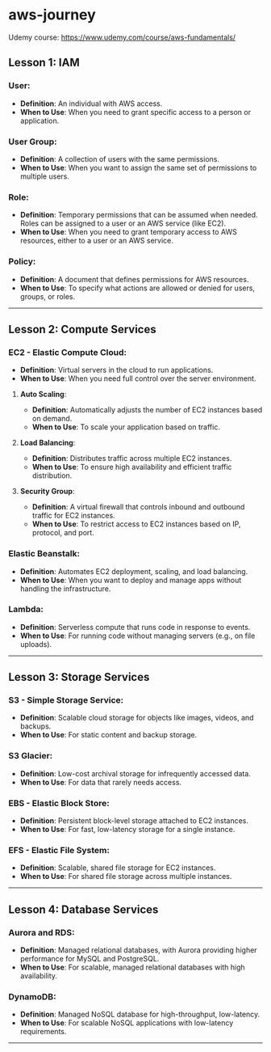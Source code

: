 
# aws-journey

Udemy course: https://www.udemy.com/course/aws-fundamentals/

## Lesson 1: IAM

### User:
- **Definition**: An individual with AWS access.
- **When to Use**: When you need to grant specific access to a person or application.

### User Group:
- **Definition**: A collection of users with the same permissions.
- **When to Use**: When you want to assign the same set of permissions to multiple users.

### Role:
- **Definition**: Temporary permissions that can be assumed when needed. Roles can be assigned to a user or an AWS service (like EC2).
- **When to Use**: When you need to grant temporary access to AWS resources, either to a user or an AWS service.

### Policy:
- **Definition**: A document that defines permissions for AWS resources.
- **When to Use**: To specify what actions are allowed or denied for users, groups, or roles.

---

## Lesson 2: Compute Services

### EC2 - Elastic Compute Cloud:
- **Definition**: Virtual servers in the cloud to run applications.
- **When to Use**: When you need full control over the server environment.

1. **Auto Scaling**:
   - **Definition**: Automatically adjusts the number of EC2 instances based on demand.
   - **When to Use**: To scale your application based on traffic.

2. **Load Balancing**:
   - **Definition**: Distributes traffic across multiple EC2 instances.
   - **When to Use**: To ensure high availability and efficient traffic distribution.

3. **Security Group**:
   - **Definition**: A virtual firewall that controls inbound and outbound traffic for EC2 instances.
   - **When to Use**: To restrict access to EC2 instances based on IP, protocol, and port.

### Elastic Beanstalk:
- **Definition**: Automates EC2 deployment, scaling, and load balancing.
- **When to Use**: When you want to deploy and manage apps without handling the infrastructure.

### Lambda:
- **Definition**: Serverless compute that runs code in response to events.
- **When to Use**: For running code without managing servers (e.g., on file uploads).

---

## Lesson 3: Storage Services

### S3 - Simple Storage Service:
- **Definition**: Scalable cloud storage for objects like images, videos, and backups.
- **When to Use**: For static content and backup storage.

### S3 Glacier:
- **Definition**: Low-cost archival storage for infrequently accessed data.
- **When to Use**: For data that rarely needs access.

### EBS - Elastic Block Store:
- **Definition**: Persistent block-level storage attached to EC2 instances.
- **When to Use**: For fast, low-latency storage for a single instance.

### EFS - Elastic File System:
- **Definition**: Scalable, shared file storage for EC2 instances.
- **When to Use**: For shared file storage across multiple instances.

---

## Lesson 4: Database Services

### Aurora and RDS:
- **Definition**: Managed relational databases, with Aurora providing higher performance for MySQL and PostgreSQL.
- **When to Use**: For scalable, managed relational databases with high availability.

### DynamoDB:
- **Definition**: Managed NoSQL database for high-throughput, low-latency.
- **When to Use**: For scalable NoSQL applications with low-latency requirements.

---
